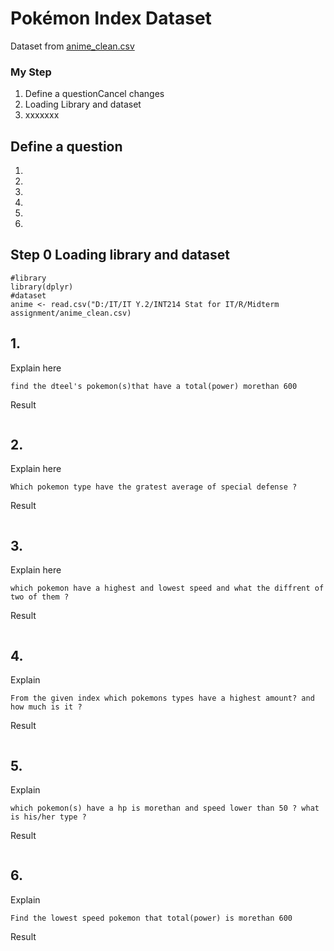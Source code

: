 # Pokémon Index Dataset

Dataset from [anime_clean.csv](./pokemonIndex_original.csv)


### My Step
1. Define a questionCancel changes
2. Loading Library and dataset
3. xxxxxxx

## Define a question

1.
2.
3.
4.
5.
6.

## Step 0 Loading library and dataset

```
#library
library(dplyr)
#dataset
anime <- read.csv("D:/IT/IT Y.2/INT214 Stat for IT/R/Midterm assignment/anime_clean.csv)
```

## 1.

Explain here

```
find the dteel's pokemon(s)that have a total(power) morethan 600 
```

Result

```

```


## 2.

Explain here
```
Which pokemon type have the gratest average of special defense ?
```
Result
```

```


## 3. 

Explain here
```
which pokemon have a highest and lowest speed and what the diffrent of two of them ?
```
Result
```
```

## 4.
Explain
```
From the given index which pokemons types have a highest amount? and how much is it ?
```
Result
```
```

## 5. 
Explain
```
which pokemon(s) have a hp is morethan and speed lower than 50 ? what is his/her type ? 
```
Result
```
```

## 6.
Explain
```
Find the lowest speed pokemon that total(power) is morethan 600
```
Result
```
```
